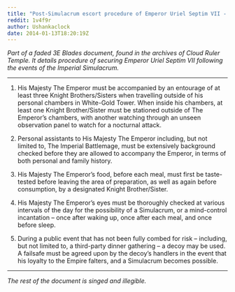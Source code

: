 ```yaml
---
title: "Post-Simulacrum escort procedure of Emperor Uriel Septim VII - an excerpt"
reddit: 1v4f9r
author: Ushankaclock
date: 2014-01-13T18:20:19Z
---
```


*Part of a faded 3E Blades document, found in the archives of Cloud Ruler Temple. It details procedure of securing Emperor Uriel Septim VII following the events of the Imperial Simulacrum.* 

***

1.	His Majesty The Emperor must be accompanied by an entourage of at least three Knight Brothers/Sisters when travelling outside of his personal chambers in White-Gold Tower. When inside his chambers, at least one Knight Brother/Sister must be stationed outside of The Emperor’s chambers, with another watching through an unseen observation panel to watch for a nocturnal attack.

2.	Personal assistants to His Majesty The Emperor including, but not limited to, The Imperial Battlemage, must be extensively background checked before they are allowed to accompany the Emperor, in terms of both personal and family history.

3.	His Majesty The Emperor’s food, before each meal, must first be taste-tested before leaving the area of preparation, as well as again before consumption, by a designated Knight Brother/Sister.
 
4.	His Majesty The Emperor’s eyes must be thoroughly checked at various intervals of the day for the possibility of a Simulacrum, or a mind-control incantation – once after waking up, once after each meal, and once before sleep.

5.	During a public event that has not been fully combed for risk – including, but not limited to, a third-party dinner gathering – a decoy may be used. A failsafe must be agreed upon by the decoy’s handlers in the event that his loyalty to the Empire falters, and a Simulacrum becomes possible.

***

*The rest of the document is singed and illegible.*

